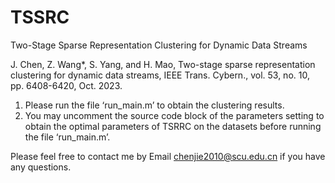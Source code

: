 # TSSRC
Two-Stage Sparse Representation Clustering for Dynamic Data Streams

J. Chen, Z. Wang*, S. Yang, and H. Mao, Two-stage sparse representation clustering for dynamic data streams, IEEE Trans. Cybern., vol. 53, no. 10, pp. 6408-6420, Oct. 2023.

1. Please run the file ‘run_main.m’ to obtain the clustering results.
2. You may uncomment the source code block of the parameters setting to obtain the optimal parameters of TSRRC on the datasets before running the file ‘run_main.m’.

Please feel free to contact me by Email chenjie2010@scu.edu.cn if you have any questions.



